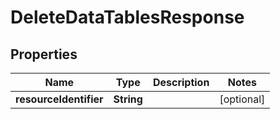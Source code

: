 # DeleteDataTablesResponse

## Properties
Name | Type | Description | Notes
------------ | ------------- | ------------- | -------------
**resourceIdentifier** | **String** |  |  [optional]
